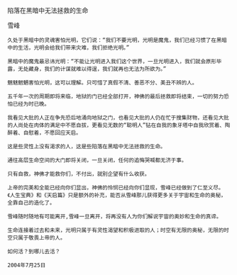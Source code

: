陷落在黑暗中无法拯救的生命

雪峰


    久处于黑暗中的灵魂害怕光明，它们说：“我们不要光明，光明是魔鬼，我们已经习惯了在黑暗中的生活，光明会给我们带来灾难，我们拒绝光明。”

    黑暗中的魔鬼最忌讳光明：“不能让光明进入我们这个世界，一旦光明进入，我们就会原形毕露，无处藏身，我们的计谋就难以得逞，我们就再也无法为所欲为。”

    魑魅魍魉害怕光明，这可以理解。只可惜了真假不清、善恶不分、美丑不辨的人。

    五千年一次的周期即将来临，地狱的门已经全部打开，神佛的最后拯救即将结束，一切的努力恐怕已经为时已晚。

    我看见大批的人正在争先恐后地涌向地狱之门，也看见大批的人仍在忙于搜集财物，还看见大批的人尚处在肉体的满足中不愿自拔，更看见无数的“聪明人”钻在自我的象牙塔中自我欣赏着、陶醉着、自慰着，不愿回应天启。

    这是些灵性上没有渴求的人，这是些陷落在黑暗中无法拯救的生命。

    通往高层生命空间的大门即将关闭，一旦关闭，任何的追悔哭喊都无济于事。

    只有自救，神佛才能救你们，不付出，就别企望有什么收获。

    上帝的完美和全能已经向你们显出，神佛的怜悯已经向你们显现，雪峰已经做到了仁至义尽。《人生宝典》和《天启篇》只是额外的补充，能否从雪峰那儿获得更多关于宇宙和生命的奥秘，全靠自己的造化了。

    雪峰随时随地有可能离开,雪峰一旦离开，将再没有人为你们解说宇宙的奥妙和生命的真谛。

    生命连接着过去和未来，光明只属于有灵性渴望和积极进取的人；时空有无限的奥秘，无限的时空只属于敬畏上帝的人。

    如何活？到哪儿去活？

    2004年7月25日



